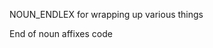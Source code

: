 

































































NOUN_ENDLEX for wrapping up various things


End of noun affixes code
